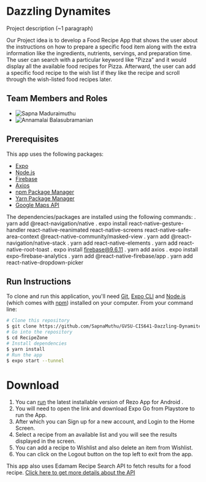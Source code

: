 # Dazzling Dynamites


Project description (~1 paragraph)

Our Project idea is to develop a Food Recipe App that shows the user about the instructions on how to prepare a specific food item along with the extra information like the ingredients, nutrients, servings, and preparation time. The user can search with a particular keyword like "Pizza" and it would display all the available food recipes for Pizza. Afterward, the user can add a specific food recipe to the wish list if they like the recipe and scroll through the wish-listed food recipes later.

## Team Members and Roles
- ![Sapna Maduraimuthu](https://github.com/SapnaMuthu/CIS641-HW2-Maduraimuthu)
- ![Annamalai Balasubramanian](https://github.com/balasuba/CIS641-HW2-Balasubramanian)

## Prerequisites

This app uses the following packages:

- [Expo](https://expo.dev/)
- [Node.js](https://nodejs.org/)
- [Firebase](https://firebase.google.com/)
- [Axios](https://axios-http.com/docs/intro)
- [npm Package Manager](https://www.npmjs.com/)
- [Yarn Package Manager](https://yarnpkg.com/)
- [Google Maps API](https://developers.google.com/maps)

The dependencies/packages are installed using the following commands:
.  yarn add @react-navigation/native
.  expo install react-native-gesture-handler react-native-reanimated react-native-screens react-native-safe-area-context @react-native-community/masked-view
.  yarn add @react-navigation/native-stack
.  yarn add react-native-elements
.  yarn add react-native-root-toast
.  expo install firebase@9.6.11
.  yarn add axios
.  expo install expo-firebase-analytics
.  yarn add @react-native-firebase/app
.  yarn add react-native-dropdown-picker


## Run Instructions
To clone and run this application, you'll need [Git](https://git-scm.com), [Expo CLI](https://expo.dev/) and [Node.js](https://nodejs.org/en/download/) (which comes with [npm](http://npmjs.com)) installed on your computer. From your command line:

```bash
# Clone this repository
$ git clone https://github.com/SapnaMuthu/GVSU-CIS641-Dazzling-Dynamites/
# Go into the repository
$ cd RecipeZone
# Install dependencies
$ yarn install
# Run the app
$ expo start --tunnel
```

# Download

1. You can [run](https://expo.dev/@sapnamuthu/RecipeZone) the latest installable version of Rezo App for Android .
2. You will need to open the link and download Expo Go from Playstore to run the App.
3. After which you can Sign up for a new account, and Login to the Home Screen.
4. Select a recipe from an available list and you will see the results displayed in the screen.
5. You can add a recipe to Wishlist and also delete an item from Wishlist.
6. You can click on the Logout button on the top left to exit from the app. 

This app also uses Edamam Recipe Search API to fetch results for a food recipe.
[Click here to get more details about the API](https://developer.edamam.com/edamam-recipe-api)  
